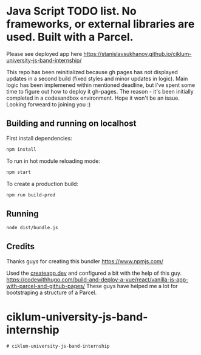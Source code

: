 # Java Script TODO list. No frameworks, or external libraries are used. Built with a Parcel. 

Please see deployed app here https://stanislavsukhanov.github.io/ciklum-university-js-band-internship/

This repo has been reinitialized because gh pages has not displayed updates in a second build (fixed styles and minor updates in logic). 
Main logic has been implemened within mentioned deadline, but i've spent some time to figure out how to deploy it gh-pages. The reason - it's been initially completed in a codesandbox environment. 
Hope it won't be an issue. 
Looking forweard to joining you :)

## Building and running on localhost

First install dependencies:

```sh
npm install
```

To run in hot module reloading mode:

```sh
npm start
```

To create a production build:

```sh
npm run build-prod
```

## Running

```sh
node dist/bundle.js
```

## Credits

Thanks guys for creating this bundler https://www.npmjs.com/

Used the [createapp.dev](https://createapp.dev/)
and configured a bit with the help of this guy.
https://codewithhugo.com/build-and-deploy-a-vue/react/vanilla-js-app-with-parcel-and-github-pages/
These guys have helped me a lot for bootstraping a structure of a Parcel. 

# ciklum-university-js-band-internship
    # ciklum-university-js-band-internship
